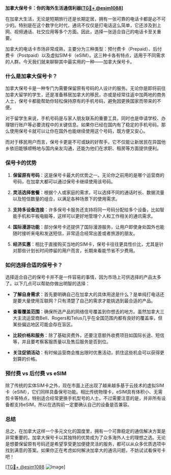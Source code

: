 **加拿大保号卡：你的海外生活通信利器[[TG💪+ @esim1088](https://t.me/s/esim1088)]**

在加拿大生活，无论是短期旅行还是长期定居，拥有一张可靠的电话卡都是必不可少的。特别是在这个数字化时代，通讯不仅仅是打电话这么简单，它还涉及到上网、视频通话、社交应用等多个方面。因此，选择一张适合自己的电话卡至关重要。

加拿大的电话卡市场非常成熟，主要分为三种类型：预付费卡（Prepaid）、后付费卡（Postpaid）以及虚拟SIM卡（eSIM）。这三种卡各有特点，适用于不同需求的人群。今天我们就来聊聊其中最实用的一种——加拿大保号卡。

### 什么是加拿大保号卡？

加拿大保号卡是一种专门为需要保留原有号码的人设计的服务。无论你是即将前往加拿大留学的学生，还是准备移居加拿大的移民，亦或是经常往返中加两地的商务人士，保号卡都能帮助你轻松保持原有的手机号码，避免因更换国家而带来的不便。

对于留学生来说，手机号码是与家人朋友联系的重要工具，同时也是申请学校、办理银行账户等必要流程中的关键信息。如果你已经在国内有了稳定的手机号码，那么使用保号卡就可以让你在国外也能继续使用这个号码，既方便又安心。

而对于移民用户而言，保号卡更是不可或缺的好帮手。它不仅能让新居民在异国他乡依旧能够顺畅地与国内亲友沟通，还能为他们在求职、租房等方面提供便利。

### 保号卡的优势

1. **保留原有号码**：这是保号卡最大的优势之一。无论你之前用的是哪个运营商的号码，在加拿大都可以通过保号卡继续使用该号码。
   
2. **灵活选择套餐**：根据个人或家庭的需求，可以选择不同的通话时长、数据流量以及短信数量的组合，以满足各种场景下的使用需求。

3. **支持多设备连接**：许多保号卡服务还支持将同一号码分配给多个设备，比如智能手机和平板电脑等，这样可以更好地管理个人和工作相关的通讯需求。

4. **国际漫游功能**：部分保号卡还提供了国际漫游服务，让用户即使身处国外也能随时接听来电和发送短信，非常适合经常出差或者旅游的朋友。

5. **经济实惠**：相比于直接购买当地的SIM卡，保号卡往往更具性价比，尤其是针对那些计划长时间停留的用户而言，长期来看能节省不少费用。

### 如何选择合适的保号卡？

选择适合自己的保号卡并不是一件容易的事情，因为市场上可供选择的产品太多了。以下几点可以帮助你做出明智的选择：

- **了解自身需求**：首先要明确自己在加拿大的具体用途是什么？是单纯打电话还是要大量使用互联网？只有清楚了自己的需求才能挑选到最合适的产品。
  
- **查看覆盖范围**：确保所选产品的网络信号覆盖到你想去的地方。虽然加拿大三大主流运营商Bell、Rogers和Telus几乎在全国范围内都有良好的覆盖率，但某些偏远地区可能会存在盲区。

- **比较价格和服务**：除了基础资费外，还要注意额外收费项目如国际长途、短信等，并且要考察客服质量以及售后服务是否到位。

- **关注促销活动**：有时候运营商会推出限时优惠活动，抓住这些机会可以获得更划算的价格。

### 预付费 vs 后付费 vs eSIM

除了传统的实体SIM卡之外，现在市面上还出现了越来越多基于云技术的虚拟SIM卡（eSIM），它们同样具备保号功能。相比传统物理卡，eSIM具有体积小、无需剪卡等特点，特别适合经常更换手机型号的人士。不过需要注意的是，并非所有设备都支持eSIM，所以在选购前一定要确认自己的设备是否兼容。

### 总结

总之，在加拿大这样一个多元文化的国度里，拥有一个可靠稳定的通信解决方案是非常重要的。加拿大保号卡以其独特的优势成为了众多海外人士的理想之选。无论是想要保留原有号码还是希望享受更加便捷灵活的服务，都可以从众多优质选项中找到满意的答案。如果你正在考虑如何解决加拿大的通讯问题，不妨试试看保号卡吧！

[[TG💪+ @esim1088](https://t.me/s/esim1088) ![Image](https://i.postimg.cc/4NQfJmqS/Snipaste-2025-05-13-00-14-12.png)]